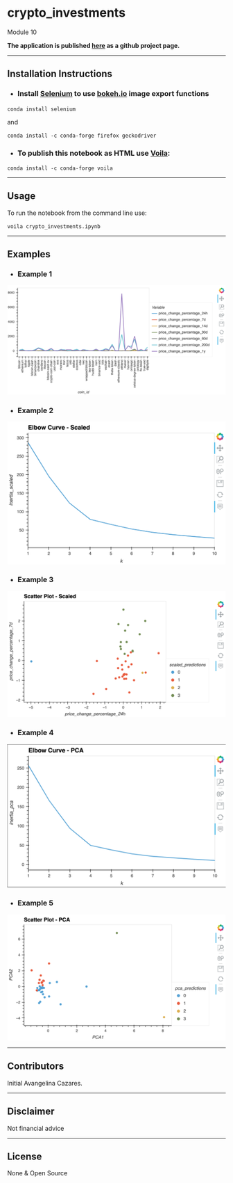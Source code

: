 # crypto_investments
Module 10

**The application is published [here](http://avangelinac.github.io/crypto_investments) as a github project page.**

---
## Installation Instructions
- ### Install [Selenium](https://selenium-python.readthedocs.io/) to use [bokeh.io](https://docs.bokeh.org/en/latest/) image export functions
```shell
conda install selenium
```
and
```shell
conda install -c conda-forge firefox geckodriver
```
- ### To publish this notebook as HTML use [Voila](https://voila.readthedocs.io/en/stable/index.html):
```shell 
conda install -c conda-forge voila
```

---
## Usage
To run the notebook from the command line use:
```shell
voila crypto_investments.ipynb
```

---
## Examples
- ### Example 1
![Market Data](images/ex_one.png)
- ### Example 2
![Elbow Plot](images/ex_two.png)
- ### Example 3
![Market Data Cluster Plot](images/ex_three.png)
- ### Example 4
![PCA Cluster Plot](images/ex_four.png)
- ### Example 5
![Cluster Subplots](images/ex_five.png)

---
## Contributors
Initial Avangelina Cazares. 

---
## Disclaimer
Not financial advice

---
## License
None & Open Source